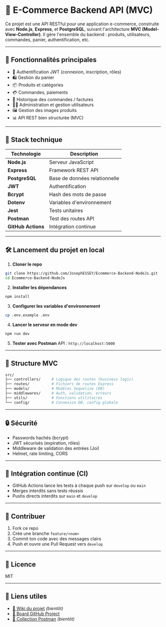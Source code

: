 # 🍭 E-Commerce Backend API (MVC)

Ce projet est une API RESTful pour une application e-commerce, construite avec **Node.js**, **Express**, et **PostgreSQL**, suivant l'architecture **MVC (Model-View-Controller)**. Il gère l'ensemble du backend : produits, utilisateurs, commandes, panier, authentification, etc.

---

## 🚀 Fonctionnalités principales

* 🔐 Authentification JWT (connexion, inscription, rôles)
* 🛍️ Gestion du panier
* 📦 Produits et catégories
* 💳 Commandes, paiements
* 📆 Historique des commandes / factures
* 👨‍💼 Administration et gestion utilisateurs
* 🖼️ Gestion des images produits
* 📊 API REST bien structurée (MVC)

---

## 🧱 Stack technique

| Technologie        | Description                   |
| ------------------ | ----------------------------- |
| **Node.js**        | Serveur JavaScript            |
| **Express**        | Framework REST API            |
| **PostgreSQL**     | Base de données relationnelle |
| **JWT**            | Authentification              |
| **Bcrypt**         | Hash des mots de passe        |
| **Dotenv**         | Variables d'environnement     |
| **Jest**           | Tests unitaires               |
| **Postman**        | Test des routes API           |
| **GitHub Actions** | Intégration continue          |

---

## 🛠️ Lancement du projet en local

1. **Cloner le repo**

```bash
git clone https://github.com/JosephESSEY/Ecommerce-Backend-NodeJs.git
cd Ecommerce-Backend-NodeJs
```

2. **Installer les dépendances**

```bash
npm install
```

3. **Configurer les variables d'environnement**

```bash
cp .env.example .env
```

4. **Lancer le serveur en mode dev**

```bash
npm run dev
```

5. **Tester avec Postman**
   API : `http://localhost:5000`

---

## 📁 Structure MVC

```bash
src/
├── controllers/     # Logique des routes (business logic)
├── routes/          # Fichiers de routes Express
├── models/          # Modèles Sequelize (DB)
├── middlewares/     # Auth, validation, erreurs
├── utils/           # Fonctions utilitaires
└── config/          # Connexion DB, config globale
```

---

## 🔒 Sécurité

* Passwords hachés (bcrypt)
* JWT sécurisés (expiration, rôles)
* Middleware de validation des entrées (Joi)
* Helmet, rate limiting, CORS

---

## 🚦 Intégration continue (CI)

* GitHub Actions lance les tests à chaque push sur `develop` ou `main`
* Merges interdits sans tests réussis
* Pushs directs interdits sur `main` et `develop`

---

## 🙌 Contribuer

1. Fork ce repo
2. Crée une branche `feature/<nom>`
3. Commit ton code avec des messages clairs
4. Push et ouvre une Pull Request vers `develop`

---

## 📝 Licence

MIT

---

## 📍 Liens utiles

* [📘 Wiki du projet](https://github.com/JosephESSEY/Ecommerce-Backend-NodeJs/wiki) *(bientôt)*
* [📂 Board GitHub Project](https://github.com/users/JosephESSEY/projects/3)
* [🔗 Collection Postman](./postman_collection.json) *(bientôt)*

```
